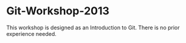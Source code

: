 Git-Workshop-2013
=================
This workshop is designed as an Introduction to Git. There is no prior experience needed.
